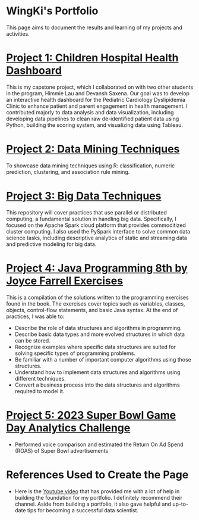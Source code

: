 # WingKi's Portfolio
This page aims to document the results and learning of my projects and activities.

# [Project 1: Children Hospital Health Dashboard](https://github.com/yuwingki/Children-Hospital-Dashboard)
This is my capstone project, which I collaborated on with two other students in the program, Himmie Lau and Devansh Saxena. Our goal was to develop an interactive health dashboard for the Pediatric Cardiology Dyslipidemia Clinic to enhance patient and parent engagement in health management. I contributed majorly to data analysis and data visualization, including developing data pipelines to clean raw de-identified patient data using Python, building the scoring system, and visualizing data using Tableau.

# [Project 2: Data Mining Techniques](https://github.com/yuwingki/IS6482-Data-Mining)
To showcase data mining techniques using R: classification, numeric prediction, clustering, and association rule mining.

# [Project 3: Big Data Techniques](https://github.com/yuwingki/Big-Data-Techniques)
This repository will cover practices that use parallel or distributed computing, a fundamental solution in handling big data. Specifically, I focused on the Apache Spark cloud platform that provides commoditized cluster computing. I also used the PySpark interface to solve common data science tasks, including descriptive analytics of static and streaming data and predictive modeling for big data.

# [Project 4: Java Programming 8th by Joyce Farrell Exercises](https://github.com/yuwingki/Java-Programming-8th-Ex)
This is a compilation of the solutions written to the programming exercises found in the book. The exercises cover topics such as variables, classes, objects, control-flow statements, and basic Java syntax. At the end of practices, I was able to:
* Describe the role of data structures and algorithms in programming.
* Describe basic data types and more evolved structures in which data can be stored.
* Recognize examples where specific data structures are suited for solving specific types of programming problems.
* Be familiar with a number of important computer algorithms using those structures.
* Understand how to implement data structures and algorithms using different techniques.
* Convert a business process into the data structures and algorithms required to model it.

# [Project 5: 2023 Super Bowl Game Day Analytics Challenge](https://www.linkedin.com/posts/wingki-yu_about-two-months-ago-himmie-tszhim-lau-and-activity-7056703254834917376-OcD8?utm_source=share&utm_medium=member_desktop)
* Performed voice comparison and estimated the Return On Ad Spend (ROAS) of Super Bowl advertisements

# References Used to Create the Page
* Here is the [Youtube video](https://www.youtube.com/watch?v=1aXk2RViq3c) that has provided me with a lot of help in building the foundation for my portfolio. I definitely recommend their channel. Aside from building a portfolio, it also gave helpful and up-to-date tips for becoming a successful data scientist.
